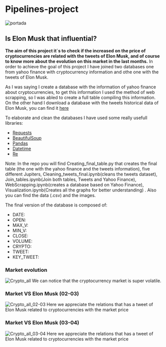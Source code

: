 # Pipelines-project

![portada](https://github.com/Albertoplm/Pipelines-project/blob/main/images/portada.jpg)

## Is Elon Musk that influential? 

**The aim of this project it´s to check if the increased on the price of cryptocurrencies are related with the tweets of Elon Musk, and of course to know more about the evolution on this market in the last months.** In order to achieve the goal of this project I have joined two databases one from yahoo finance with cryptocurrency information and othe one with the tweets of Elon Musk.

As I was saying I create a database with the information of yahoo finance about cryptocurrencies, to get this information I used the method of web scrapping, so I was abled to create a full table compiling this information. On the other hand I download a database with the tweets historical data of Elon Musk, you can find it [here](https://www.kaggle.com/ayhmrba/elon-musk-tweets-2010-2021)

To elaborate and clean the databases I have used some really usefull libraries:
- [Requests](https://docs.python-requests.org/es/latest/)
- [BeautifulSoup](https://www.crummy.com/software/BeautifulSoup/bs4/doc/)
- [Pandas](https://pandas.pydata.org/)
- [Datetime](https://www.php.net/manual/es/class.datetime.php)
- [Re](https://docs.python.org/3/library/re.html)

Note: In the repo you will find Creating_final_table.py that creates the final table (the one with the yahoo finance and the tweets information), five different Jupiters, Cleaning_tweets_final.ipynb(cleans the tweets dataset), Join_tables.ipynb(Join both tables, Tweets and Yahoo Finance), WebScrapping.ipynb(creates a database based on Yahoo Finance), Visualization.ipynb(Creates all the graphs for better understanding) . Also you can find the data (.csv) and the images.

The final version of the database is composed of:

   - DATE:
   - OPEN:
   - MAX_V: 
   - MIN_V:
   - CLOSE: 
   - VOLUME: 
   - CRYPTO: 
   - TWEET: 
   - KEY_TWEET: 
   
   
### Market evolution

![Crypto_all](https://github.com/Albertoplm/Pipelines-project/blob/main/images/Crypto_all.svg)
We can notice that the cryptocurrency market is super volatile.

### Market VS Elon Musk (02-03)

![Crypto_all_02-03](https://github.com/Albertoplm/Pipelines-project/blob/main/images/Crypto_all_02-03.svg)
Here we appreciate the relations that has a tweet of Elon Musk related to cryptocurrencies with the market price
### Market VS Elon Musk (03-04)

![Crypto_all_03-04](https://github.com/Albertoplm/Pipelines-project/blob/main/images/Crypto_all_03-04.svg)
Here we appreciate the relations that has a tweet of Elon Musk related to cryptocurrencies with the market price